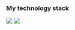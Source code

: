 ### My technology stack

<img src="https://img.shields.io/badge/HTML5-black?style=for-the-badge&logo=html5&logoColor=#DD4B25FF"/>
<img src="https://img.shields.io/badge/React-black?style=for-the-badge&logo=react&logoColor=#5ED3F3FF"/>




